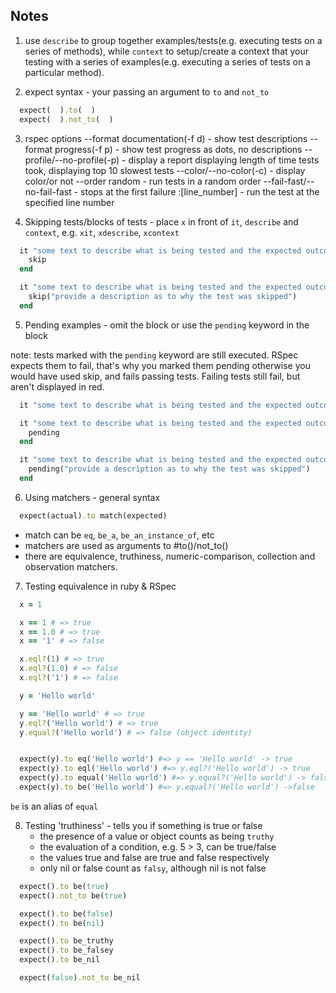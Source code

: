## Notes

1. use `describe` to group together examples/tests(e.g. executing tests on a series of methods), while `context` to setup/create a context that your testing with a series of examples(e.g. executing a series of tests on a particular method).

2. expect syntax - your passing an argument to `to` and `not_to`

```ruby
  expect(  ).to(  )
  expect(  ).not_to(  )
```

3. rspec options
    --format documentation(-f d) - show test descriptions
    --format progress(-f p) - show test progress as dots, no descriptions
    --profile/--no-profile(-p) - display a report displaying length of time tests took, displaying top 10 slowest tests
    --color/--no-color(-c) - display color/or not
    --order random - run tests in a random order
    --fail-fast/--no-fail-fast - stops at the first failure
    :[line_number] - run the test at the specified line number

4. Skipping tests/blocks of tests - place `x` in front of `it`, `describe` and `context`, e.g. `xit`, `xdescribe`, `xcontext`

```ruby
  it "some text to describe what is being tested and the expected outcome" do
    skip
  end

  it "some text to describe what is being tested and the expected outcome" do
    skip("provide a description as to why the test was skipped")
  end
```


5. Pending examples - omit the block or use the `pending` keyword in the block

  note: tests marked with the `pending` keyword are still executed. RSpec expects them to fail, that's why you marked them pending otherwise you would have used skip, and fails passing tests. Failing tests still fail, but aren't displayed in red.

```ruby
  it "some text to describe what is being tested and the expected outcome"

  it "some text to describe what is being tested and the expected outcome" do
    pending
  end

  it "some text to describe what is being tested and the expected outcome" do
    pending("provide a description as to why the test was skipped")
  end
```

6. Using matchers - general syntax

```ruby
  expect(actual).to match(expected)
```
  - match can be `eq`, `be_a`, `be_an_instance_of`, etc
  - matchers are used as arguments to #to()/not_to()
  - there are equivalence, truthiness, numeric-comparison, collection and observation matchers.


7. Testing equivalence in ruby & RSpec

```ruby
  x = 1

  x == 1 # => true
  x == 1.0 # => true
  x == '1' # => false

  x.eql?(1) # => true
  x.eql?(1.0) # => false
  x.eql?('1') # => false

  y = 'Hello world'

  y == 'Hello world' # => true
  y.eql?('Hello world') # => true
  y.equal?('Hello world') # => false (object identity)


  expect(y).to eq('Hello world') #=> y == 'Hello world' -> true
  expect(y).to eql('Hello world') #=> y.eql?('Hello world') -> true
  expect(y).to equal('Hello world') #=> y.equal?('Hello world') -> false
  expect(y).to be('Hello world') #=> y.equal?('Hello world') ->false


```
  `be` is an alias of `equal`

8. Testing 'truthiness' - tells you if something is true or false
    - the presence of a value or object counts as being `truthy`
    - the evaluation of a condition, e.g. 5 > 3, can be true/false
    - the values true and false are true and false respectively
    - only nil or false count as `falsy`, although nil is not false

```ruby
  expect().to be(true)
  expect().not_to be(true)

  expect().to be(false)
  expect().to be(nil)

  expect().to be_truthy
  expect().to be_falsey
  expect().to be_nil

  expect(false).not_to be_nil
```
